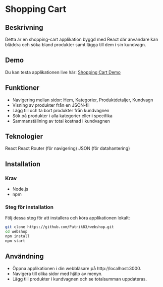 # Shopping Cart

## Beskrivning
Detta är en shopping-cart applikation byggd med React där användare kan
bläddra och söka bland produkter samt lägga till dem i sin kundvagn.

## Demo
Du kan testa applikationen live här: [Shopping Cart Demo](https://patrik83.github.io/webshop/)

## Funktioner
- Navigering mellan sidor: Hem, Kategorier, Produktdetaljer, Kundvagn
- Visning av produkter från en JSON-fil
- Lägg till och ta bort produkter från kundvagnen
- Sök på produkter i alla kategorier eller i specifika
- Sammanställning av total kostnad i kundvagnen

## Teknologier
React
React Router (för navigering)
JSON (för datahantering)

## Installation
### Krav
- Node.js
- npm

### Steg för installation
Följ dessa steg för att installera och köra applikationen lokalt:
```bash
git clone https://github.com/Patrik83/webshop.git
cd webshop
npm install
npm start
```

## Användning
- Öppna applikationen i din webbläsare på http://localhost:3000.
- Navigera till olika sidor med hjälp av menyn.
- Lägg till produkter i kundvagnen och se totalsumman uppdateras.
